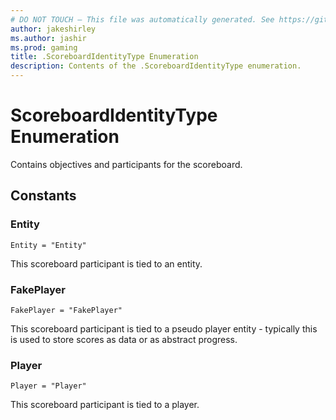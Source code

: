 ```yaml
---
# DO NOT TOUCH — This file was automatically generated. See https://github.com/mojang/minecraftapidocsgenerator to modify descriptions, examples, etc.
author: jakeshirley
ms.author: jashir
ms.prod: gaming
title: .ScoreboardIdentityType Enumeration
description: Contents of the .ScoreboardIdentityType enumeration.
---
```

# ScoreboardIdentityType Enumeration

Contains objectives and participants for the scoreboard.

## Constants
### **Entity**
`Entity = "Entity"`

This scoreboard participant is tied to an entity.
### **FakePlayer**
`FakePlayer = "FakePlayer"`

This scoreboard participant is tied to a pseudo player entity - typically this is used to store scores as data or as abstract progress.
### **Player**
`Player = "Player"`

This scoreboard participant is tied to a player.
